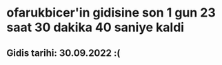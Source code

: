 # ofarukbicer'in gidisine son 1 gun 23 saat 30 dakika 40 saniye kaldi

## Gidis tarihi: 30.09.2022 :(